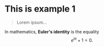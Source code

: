 # This is example 1

> Lorem ipsum...

In mathematics, **Euler's identity** is the equality
$$ e^{i \pi} + 1 = 0. $$
